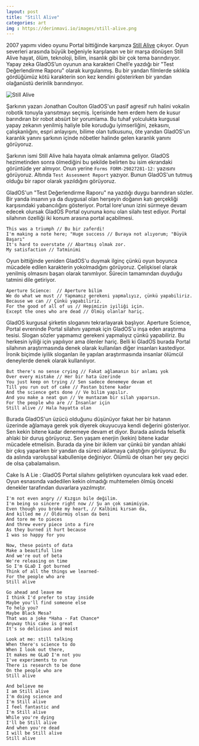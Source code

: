 ```yaml
---
layout: post
title: "Still Alive"
categories: art
img : https://derinmavi.io/images/still-alive.png
---
```


2007 yapımı video oyunu Portal bittiğinde karşınıza [Still Alive](https://www.youtube.com/watch?v=36reZ9-3VK0) çıkıyor. 
Oyun severleri arasında büyük beğeniyle karşılanan ve bir marşa dönüşen Still Alive hayat, ölüm, teknoloji, bilim, insanlık gibi bir çok tema barındırıyor. Yapay zeka GladOS’un oyunun ana karakteri Chell’e yazdığı bir "Test Değerlendirme Raporu" olarak kurgulanmış. Bu bir yandan filmlerde sıklıkla gördüğümüz kötü karakterin son kez kendini gösterirken  bir yandan olağanüstü derinlik barındırıyor.

<img src="https://derinmavi.io/images/still-alive.png" alt="Still Alive" class="img-fluid">

<!--more-->

Şarkının yazarı Jonathan Coulton GladOS'un pasif agresif ruh halini vokalin robotik tonuyla yansıtmayı seçmiş. İçerisinde hem erdem hem de kusur barındıran bir robot absürt bir yorumlama. Bu tuhaf yolculukta kurgusal yapay zekanın yenilmiş haliyle bile koruduğu iyimserliğini, zekasını, çalışkanlığını, espri anlayışını, bilime olan tutkusunu, öte yandan GladOS'un karanlık yanını şarkının içinde nöbetler halinde gelen karanlık yanını görüyoruz.

Şarkının ismi Still Alive hala hayata olmak anlamına geliyor. GladOS hezimetinden sonra ölmediğini bu şekilde belirten bu isim ekrandaki görüntüde yer almıyor. Onun yerine
`Forms FORM-29827281-12:` yazısını görüyoruz. Altında `Test Assesment Report` yazıyor. Bunun GladOS'un tutmuş olduğu bir rapor olarak yazıldığını görüyoruz.

GladOS'un "Test Değerlendirme Raporu" na yazdığı duygu barındıran sözler. Bir yanda insanın ya da duygusal olan herşeyin doğanın katı gerçekliği karşısındaki yabancılığını gösteriyor. Portal lore'unun izini sürmeye devam edecek olursak GladOS Portal oyununa konu olan silahı test ediyor. Portal silahının özelliği iki konum arasına portal açabilmesi.

```
This was a triumph // Bu bir zaferdi!
I'm making a note here; "Huge success // Buraya not alıyorum; "Büyük Başarı"
It's hard to overstate // Abartmış olmak zor.
My satisfaction // Tatminimi
```

Oyun bittiğinde yeniden GladOS'u duymak ilginç çünkü oyun boyunca mücadele edilen karakterin yokolmadığını görüyoruz. Çelişkisel olarak yenilmiş olmasını başarı olarak tanımlıyor. Sürecin tamamından duyduğu tatmini dile getiriyor.


```
Aperture Science:  // Aperture bilim
We do what we must // Yapmamız gerekeni yapmalıyız, çünkü yapabiliriz.
Because we can // Çünkü yapabiliriz.
For the good of all of us // Hepimizin iyiliği için.
Except the ones who are dead // Ölmüş olanlar hariç.
```

GladOS kurgusal şirketin sloganını tekrarlayarak başlıyor. Aperture Science, Portal evreninde Portal silahını yapmak için GladOS'u inşa eden araştırma tesisi.
Slogan sözler yapmamız gerekeni yapmalıyız çünkü yapabiliriz. Bu herkesin iyiliği için yapılıyor ama ölenler hariç. Belli ki GladOS burada Portal silahının araştırmasında denek olarak kullanılan diğer insanları kastediyor. İronik biçimde iyilik sloganları ile yapılan araştırmasında insanlar ölümcül deneylerde denek olarak kullanılıyor.

```
But there's no sense crying // Fakat ağlamanın bir anlamı yok
Over every mistake // Her bir hata üzerinde
You just keep on trying // Sen sadece denemeye devam et
Till you run out of cake // Pastan bitene kadar
And the science gets done // Ve bilim yapılır.
And you make a neat gun // Ve muntazam bir silah yaparsın.
For the people who are // İnsanlar için
Still alive // Hala hayatta olan
```

Burada GladOS'un üzücü olduğunu düşünüyor fakat her bir hatanın üzerinde ağlamaya gerek yok diyerek okuyucuya kendi değerini gösteriyor. Sen kekin bitene kadar denemeye devam et diyor. Burada aslında felsefik ahlaki bir duruş görüyoruz. Sen yaşam enerjin (kekin) bitene kadar mücadele etmelisin. Burada da yine bir ikilem var çünkü bir yandan ahlaki bir çıkış yaparken bir yandan da süreci aklamaya çalıştığını görüyoruz. Bu da aslında varoluşsal kabullenişe değiniyor. Ölümlü de olsan her şey geçici de olsa çabalamalısın.

Cake Is A Lie : GladOS Portal silahını geliştirken oyunculara kek vaad eder. Oyun esnasında vadedilen kekin olmadığı muhtemelen ölmüş önceki denekler tarafından duvarlara yazılmıştır.

```
I'm not even angry // Kızgın bile değilim.
I'm being so sincere right now // Şu an çok samimiyim.
Even though you broke my heart, // Kalbimi kırsan da,
And killed me // Öldürmüş olsan da beni
And tore me to pieces
And threw every piece into a fire
As they burned it hurt because
I was so happy for you
```
```
Now, these points of data
Make a beautiful line
And we're out of beta
We're releasing on time
So I'm GLaD I got burned
Think of all the things we learned-
For the people who are
Still alive
```
```
Go ahead and leave me
I think I'd prefer to stay inside
Maybe you'll find someone else
To help you?
Maybe Black Mesa?
That was a joke *Haha - Fat Chance*
Anyway this cake is great
It's so delicious and moist
```
```
Look at me: still talking
When there's science to do
When I look out there,
It makes me GLaD I'm not you
I've experiments to run
There is research to be done
On the people who are
Still alive
```
```
And believe me
I am Still alive
I'm doing science and 
I'm Still alive
I feel fantastic and 
I'm Still alive
While you're dying 
I'll be Still alive
And when you're dead 
I will be Still alive
Still alive
```



